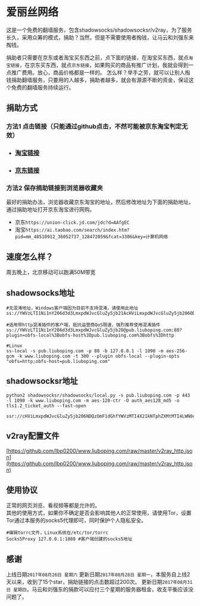 # 爱丽丝网络
这是一个免费的翻墙服务，包含shadowsocks/shadowsocksr/v2ray，为了服务长久，采用众筹的模式，捐助？当然，但是不需要使用者掏钱，让马云和刘强东来掏钱。

捐助者只需要在京东或者淘宝买东西之前，点下面的链接，在淘宝买东西，就点`淘宝链接`，在京东买东西，就点`京东链接`，如果购买的商品有推广计划，我就会得到一点推广费用。放心，商品价格都是一样的。
怎么样？举手之劳，就可以让别人掏钱捐助翻墙服务，只要用的人越多，捐助者越多，就会有源源不断的资金，保证这个免费的翻墙服务持续运行。

## 捐助方式
### 方法1 点击链接（只能通过github点击，不然可能被京东淘宝判定无效）
- ### [淘宝链接](https://ai.taobao.com/search/index.htm?fcat=3306&key=计算机网络&pid=mm_48510912_36052737_128472059)
- ### [京东链接](https://union-click.jd.com/jdc?d=HmJ6Nd)

### 方法2 保存捐助链接到浏览器收藏夹
最好的捐助办法，浏览器收藏京东淘宝的地址，然后修改地址为下面的捐助地址，通过捐助地址打开京东淘宝进行网购。   
- 京东`https://union-click.jd.com/jdc?d=AAfgEC`
- 淘宝`https://ai.taobao.com/search/index.htm?pid=mm_48510912_36052737_128472059&fcat=3306&key=计算机网络`


## 速度怎么样？
周五晚上，北京移动可以跑满50M带宽

## shadowsocks地址
```
#无混淆地址，Windows客户端因为目前不支持混淆，请使用此地址
ss://YWVzLTI1Ni1nY206d3d3LmxpdWJvcGluZy5jb21AcHViLmxpdWJvcGluZy5jb206ODA=

#适用带http混淆插件的客户端，抵抗运营商QoS限速，强烈推荐使用混淆插件
ss://YWVzLTI1Ni1nY206d3d3LmxpdWJvcGluZy5jb20@pub.liuboping.com:80?plugin=obfs-local%3Bobfs-host%3Dpub.liuboping.com%3Bobfs%3Dhttp

#Linux
ss-local -s pub.liuboping.com -p 80 -b 127.0.0.1 -l 1090 -m aes-256-gcm -k www.liuboping.com -t 300 --plugin obfs-local --plugin-opts "obfs=http;obfs-host=pub.liuboping.com"
```
## shadowsocksr地址
```
python2 shadowsocksr/shadowsocks/local.py -s pub.liuboping.com -p 443 -l 1090 -k www.liuboping.com -m aes-128-ctr -O auth_aes128_md5 -o tls1.2_ticket_auth --fast-open

ssr://cHViLmxpdWJvcGluZy5jb206NDQzOmF1dGhfYWVzMTI4X21kNTphZXMtMTI4LWN0cjp0bHMxLjJfdGlja2V0X2F1dGg6ZDNkM0xteHBkV0p2Y0dsdVp5NWpiMjAvP29iZnNwYXJhbT0
```
## v2ray配置文件
[https://github.com/lbp0200/www.liuboping.com/raw/master/v2ray_http.json](https://github.com/lbp0200/www.liuboping.com/raw/master/v2ray_http.json)

## 使用协议
正常的网页浏览、看视频等都是允许的。   
其他的使用方式，如果你不确定是否会影响其他人的正常使用，请使用Tor，设置Tor通过本服务的socks5代理即可，同时保护个人隐私安全。
```
#编辑torrc文件，Linux系统在/etc/tor/torrc
Socks5Proxy 127.0.0.1:1080 #客户端创建的socks5地址
```

## 感谢
上线日期`2017年08月26日 星期六`
更新日期`2017年08月28日 星期一`，本服务自上线2天以来，收到了15个star，捐助链接的点击数超过200次。
更新日期`2017年08月31日 星期四`，马云和刘强东的捐款可以应付三个星期的服务器租金，收支平衡应该没问题了。
